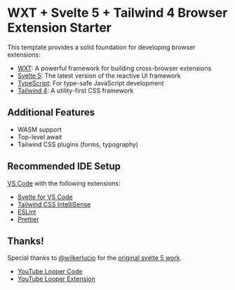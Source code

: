 # WXT + Svelte 5 + Tailwind 4 Browser Extension Starter

This template provides a solid foundation for developing browser extensions:

- [WXT](https://wxt.dev/): A powerful framework for building cross-browser extensions
- [Svelte 5](https://svelte-5-preview.vercel.app/): The latest version of the reactive UI framework
- [TypeScript](https://www.typescriptlang.org/): For type-safe JavaScript development
- [Tailwind 4](https://tailwindcss.com/blog/tailwindcss-v4-alpha): A utility-first CSS framework

## Additional Features

- WASM support
- Top-level await
- Tailwind CSS plugins (forms, typography)

## Recommended IDE Setup

[VS Code](https://code.visualstudio.com/) with the following extensions:

- [Svelte for VS Code](https://marketplace.visualstudio.com/items?itemName=svelte.svelte-vscode)
- [Tailwind CSS IntelliSense](https://marketplace.visualstudio.com/items?itemName=bradlc.vscode-tailwindcss)
- [ESLint](https://marketplace.visualstudio.com/items?itemName=dbaeumer.vscode-eslint)
- [Prettier](https://marketplace.visualstudio.com/items?itemName=esbenp.prettier-vscode)

## Thanks!

Special thanks to [@wilkerlucio](https://github.com/wilkerlucio) for the [original svelte 5 work](https://github.com/wilkerlucio/media-looper).

- [YouTube Looper Code](https://github.com/wilkerlucio/media-looper)
- [YouTube Looper Extension](https://chrome.google.com/webstore/detail/youtube-looper/bidjeabmcpopfddfcnpniceojmkklcje?hl=en-US&utm_source=chrome-ntp-launcher)
